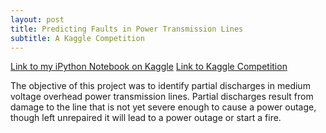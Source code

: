 ```yaml
---
layout: post
title: Predicting Faults in Power Transmission Lines
subtitle: A Kaggle Competition
---
```


[Link to my iPython Notebook on Kaggle](https://www.kaggle.com/kmekar/vsb-fault-detection-dwt-denoising?scriptVersionId=14059965)
[Link to Kaggle Competition](https://www.kaggle.com/c/vsb-power-line-fault-detection)

The objective of this project was to identify partial discharges in medium voltage overhead power transmission lines. Partial discharges result from damage to the line that is not yet severe enough to cause a power outage, though left unrepaired it will lead to a power outage or start a fire.
